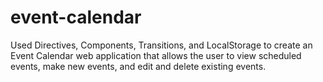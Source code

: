 # event-calendar

Used Directives, Components, Transitions, and LocalStorage 
to create an Event Calendar web application that allows the user to view scheduled events, make new events, and edit and delete existing events.
